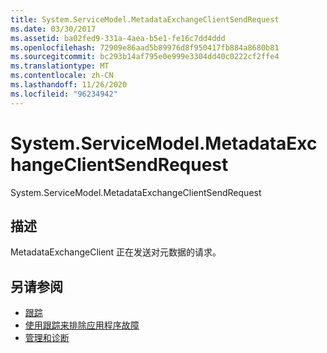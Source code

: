 ```yaml
---
title: System.ServiceModel.MetadataExchangeClientSendRequest
ms.date: 03/30/2017
ms.assetid: ba02fed9-331a-4aea-b5e1-fe16c7dd4ddd
ms.openlocfilehash: 72909e86aad5b89976d8f950417fb884a8680b81
ms.sourcegitcommit: bc293b14af795e0e999e3304dd40c0222cf2ffe4
ms.translationtype: MT
ms.contentlocale: zh-CN
ms.lasthandoff: 11/26/2020
ms.locfileid: "96234942"
---
```

# <a name="systemservicemodelmetadataexchangeclientsendrequest"></a>System.ServiceModel.MetadataExchangeClientSendRequest

System.ServiceModel.MetadataExchangeClientSendRequest  
  
## <a name="description"></a>描述  

 MetadataExchangeClient 正在发送对元数据的请求。  
  
## <a name="see-also"></a>另请参阅

- [跟踪](index.md)
- [使用跟踪来排除应用程序故障](using-tracing-to-troubleshoot-your-application.md)
- [管理和诊断](../index.md)

